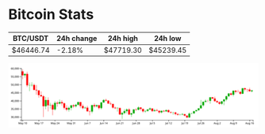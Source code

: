 # Bitcoin Stats

BTC/USDT|24h change|24h high|24h low|
|---|---|---|---|
|$46446.74|-2.18%|$47719.30|$45239.45|

<img src="./chart.svg">
